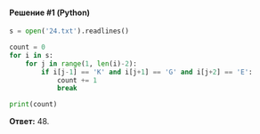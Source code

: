 #### Решение #1 (Python)
```python
s = open('24.txt').readlines()

count = 0
for i in s:
    for j in range(1, len(i)-2):
        if i[j-1] == 'K' and i[j+1] == 'G' and i[j+2] == 'E':
            count += 1
            break

print(count)
```
**Ответ:** 48.
